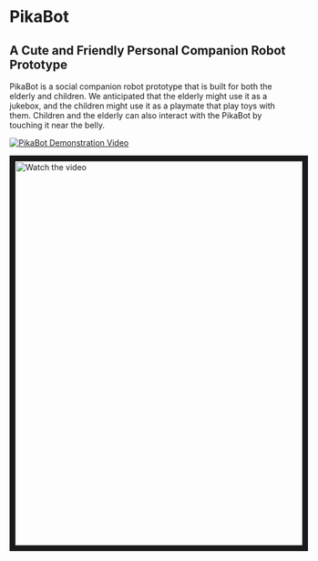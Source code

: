 # PikaBot
A Cute and Friendly Personal Companion Robot Prototype
------------------------------------------------------
PikaBot is a social companion robot prototype that is built for both the elderly and children. We anticipated that the elderly might use it as a jukebox, and the children might use it as a playmate that play toys with them. Children and the elderly can also interact with the PikaBot by touching it near the belly.

[![PikaBot Demonstration Video](https://img.youtube.com/vi/YDTyF7I5aXk/3.jpg)](https://www.youtube.com/watch?v=YDTyF7I5aXk)

<a href="http://www.youtube.com/watch?feature=player_embedded&v=YDTyF7I5aXk" target="_blank">
 <img src="http://img.youtube.com/vi/YDTyF7I5aXk/mqdefault.jpg" alt="Watch the video" width="1200" height="675" border="10" />
</a>
